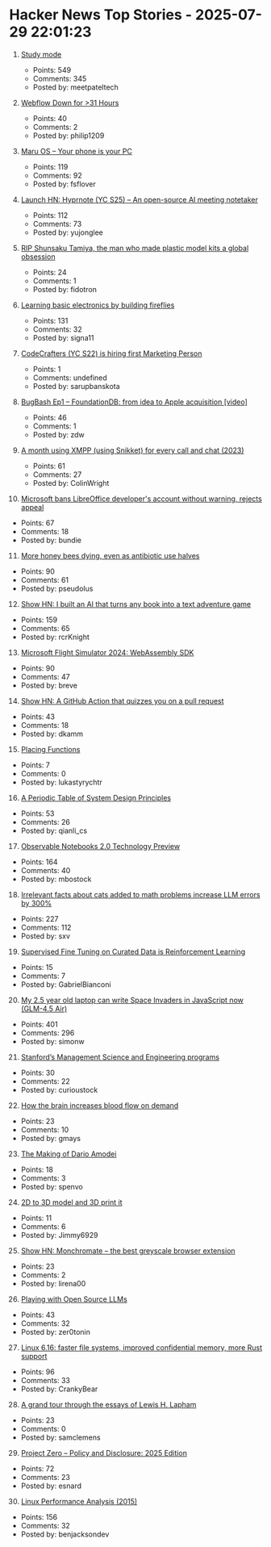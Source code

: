 # Hacker News Top Stories - 2025-07-29 22:01:23

1. [Study mode](https://openai.com/index/chatgpt-study-mode/)
   - Points: 549
   - Comments: 345
   - Posted by: meetpateltech

2. [Webflow Down for >31 Hours](https://status.webflow.com)
   - Points: 40
   - Comments: 2
   - Posted by: philip1209

3. [Maru OS – Your phone is your PC](https://maruos.com/)
   - Points: 119
   - Comments: 92
   - Posted by: fsflover

4. [Launch HN: Hyprnote (YC S25) – An open-source AI meeting notetaker](undefined)
   - Points: 112
   - Comments: 73
   - Posted by: yujonglee

5. [RIP Shunsaku Tamiya, the man who made plastic model kits a global obsession](https://JapaneseNostalgicCar.com/rip-shunsaku-tamiya-plastic-model-kits/)
   - Points: 24
   - Comments: 1
   - Posted by: fidotron

6. [Learning basic electronics by building fireflies](http://a64.in/posts/learning-basic-electronics-by-building-fireflies/)
   - Points: 131
   - Comments: 32
   - Posted by: signa11

7. [CodeCrafters (YC S22) is hiring first Marketing Person](https://www.ycombinator.com/companies/codecrafters/jobs/7ATipKJ-1st-marketing-hire)
   - Points: 1
   - Comments: undefined
   - Posted by: sarupbanskota

8. [BugBash Ep1 – FoundationDB: from idea to Apple acquisition [video]](https://www.youtube.com/watch?v=C1nZzQqcPZw)
   - Points: 46
   - Comments: 1
   - Posted by: zdw

9. [A month using XMPP (using Snikket) for every call and chat (2023)](https://neilzone.co.uk/2023/08/a-month-using-xmpp-using-snikket-for-every-call-and-chat/)
   - Points: 61
   - Comments: 27
   - Posted by: ColinWright

10. [Microsoft bans LibreOffice developer's account without warning, rejects appeal](https://www.neowin.net/news/microsoft-bans-libreoffice-developers-account-without-warning-rejects-appeal/)
   - Points: 67
   - Comments: 18
   - Posted by: bundie

11. [More honey bees dying, even as antibiotic use halves](https://news.uoguelph.ca/2025/07/more-honey-bees-dying-even-as-antibiotic-use-halves/)
   - Points: 90
   - Comments: 61
   - Posted by: pseudolus

12. [Show HN: I built an AI that turns any book into a text adventure game](https://www.kathaaverse.com/)
   - Points: 159
   - Comments: 65
   - Posted by: rcrKnight

13. [Microsoft Flight Simulator 2024: WebAssembly SDK](https://docs.flightsimulator.com/msfs2024/html/6_Programming_APIs/WASM/WebAssembly.htm)
   - Points: 90
   - Comments: 47
   - Posted by: breve

14. [Show HN: A GitHub Action that quizzes you on a pull request](https://github.com/dkamm/pr-quiz)
   - Points: 43
   - Comments: 18
   - Posted by: dkamm

15. [Placing Functions](https://blog.yoshuawuyts.com/placing-functions/)
   - Points: 7
   - Comments: 0
   - Posted by: lukastyrychtr

16. [A Periodic Table of System Design Principles](https://github.com/jarulraj/periodic-table)
   - Points: 53
   - Comments: 26
   - Posted by: qianli_cs

17. [Observable Notebooks 2.0 Technology Preview](https://observablehq.com/notebook-kit/)
   - Points: 164
   - Comments: 40
   - Posted by: mbostock

18. [Irrelevant facts about cats added to math problems increase LLM errors by 300%](https://www.science.org/content/article/scienceadviser-cats-confuse-ai)
   - Points: 227
   - Comments: 112
   - Posted by: sxv

19. [Supervised Fine Tuning on Curated Data is Reinforcement Learning](https://arxiv.org/abs/2507.12856)
   - Points: 15
   - Comments: 7
   - Posted by: GabrielBianconi

20. [My 2.5 year old laptop can write Space Invaders in JavaScript now (GLM-4.5 Air)](https://simonwillison.net/2025/Jul/29/space-invaders/)
   - Points: 401
   - Comments: 296
   - Posted by: simonw

21. [Stanford’s Management Science and Engineering programs](https://poetsandquants.com/2025/07/28/the-secret-stanford-program-no-ones-heard-about/)
   - Points: 30
   - Comments: 22
   - Posted by: curioustock

22. [How the brain increases blood flow on demand](https://hms.harvard.edu/news/how-brain-increases-blood-flow-demand)
   - Points: 23
   - Comments: 10
   - Posted by: gmays

23. [The Making of Dario Amodei](https://www.bigtechnology.com/p/the-making-of-dario-amodei)
   - Points: 18
   - Comments: 3
   - Posted by: spenvo

24. [2D to 3D model and 3D print it](https://www.amodeling.com/)
   - Points: 11
   - Comments: 6
   - Posted by: Jimmy6929

25. [Show HN: Monchromate – the best greyscale browser extension](https://monochromate.lirena.in)
   - Points: 23
   - Comments: 2
   - Posted by: lirena00

26. [Playing with Open Source LLMs](https://alicegg.tech//2025/07/29/open-source-llm.html)
   - Points: 43
   - Comments: 32
   - Posted by: zer0tonin

27. [Linux 6.16: faster file systems, improved confidential memory, more Rust support](https://www.zdnet.com/article/linux-6-16-brings-faster-file-systems-improved-confidential-memory-support-and-more-rust-support/)
   - Points: 96
   - Comments: 33
   - Posted by: CrankyBear

28. [A grand tour through the essays of Lewis H. Lapham](https://www.laphamsquarterly.org/roundtable/motet-record)
   - Points: 23
   - Comments: 0
   - Posted by: samclemens

29. [Project Zero – Policy and Disclosure: 2025 Edition](https://googleprojectzero.blogspot.com/2025/07/reporting-transparency.html)
   - Points: 72
   - Comments: 23
   - Posted by: esnard

30. [Linux Performance Analysis (2015)](https://netflixtechblog.com/linux-performance-analysis-in-60-000-milliseconds-accc10403c55)
   - Points: 156
   - Comments: 32
   - Posted by: benjacksondev

